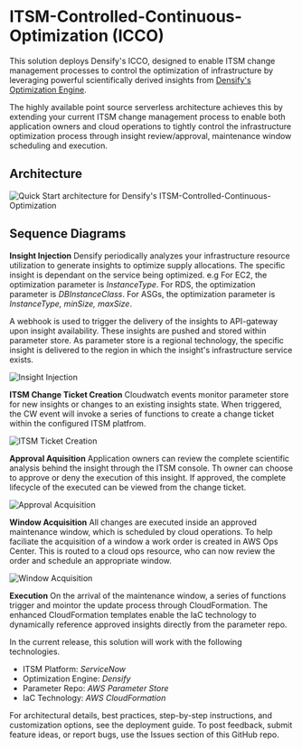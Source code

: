 # ITSM-Controlled-Continuous-Optimization (ICCO)
This solution deploys Densify's ICCO, designed to enable ITSM change management processes to control the optimization of infrastructure by leveraging powerful scientifically derived insights from [Densify's Optimization Engine](https://densify.com).

The highly available point source serverless architecture achieves this by extending your current ITSM change management process to enable both application owners and cloud operations to tightly control the infrastructure optimization process through insight review/approval, maintenance window scheduling and execution.

## Architecture

![Quick Start architecture for Densify's ITSM-Controlled-Continuous-Optimization](https://github.com/densify-quick-start/ITSM-Controlled-Continuous-Optimization/blob/master/img/architecture.PNG)

## Sequence Diagrams

**Insight Injection**
Densify periodically analyzes your infrastructure resource utilization to generate insights to optimize supply allocations.  The specific insight is dependant on the service being optimized.  e.g For EC2, the optimization parameter is *InstanceType*.  For RDS, the optimization parameter is *DBInstanceClass*.  For ASGs, the optimization parameter is *InstanceType, minSize, maxSize*.

A webhook is used to trigger the delivery of the insights to API-gateway upon insight availability.  These insights are pushed and stored within parameter store.  As parameter store is a regional technology, the specific insight is delivered to the region in which the insight's infrastructure service exists.

![Insight Injection](https://github.com/densify-quick-start/ITSM-Controlled-Continuous-Optimization/blob/master/img/InsightInjection.PNG)

**ITSM Change Ticket Creation**
Cloudwatch events monitor parameter store for new insights or changes to an existing insights state.  When triggered, the CW event will invoke a series of functions to create a change ticket within the configured ITSM platfrom.

![ITSM Ticket Creation](https://github.com/densify-quick-start/ITSM-Controlled-Continuous-Optimization/blob/master/img/CreateITSMTicket.PNG)

**Approval Aquisition**
Application owners can review the complete scientific analysis behind the insight through the ITSM console.  Th owner can choose to approve or deny the execution of this insight.  If approved, the complete lifecycle of the executed can be viewed from the change ticket.

![Approval Acquisition](https://github.com/densify-quick-start/ITSM-Controlled-Continuous-Optimization/blob/master/img/ApproveInsight.PNG)

**Window Acquisition**
All changes are executed inside an approved maintenance window, which is scheduled by cloud operations.  To help faciliate the acquisition of a window a work order is created in AWS Ops Center.  This is routed to a cloud ops resource, who can now review the order and schedule an appropriate window.  

![Window Acquisition](https://github.com/densify-quick-start/ITSM-Controlled-Continuous-Optimization/blob/master/img/AcquireMW.PNG)

**Execution**
On the arrival of the maintenance window, a series of functions trigger and mointor the update process through CloudFormation.  The enhanced CloudFormation templates enable the IaC technology to dynamically reference approved insights directly from the parameter repo.
 
In the current release, this solution will work with the following technologies.
- ITSM Platform: *ServiceNow*
- Optimization Engine: *Densify*
- Parameter Repo: *AWS Parameter Store*
- IaC Technology: *AWS CloudFormation*

For architectural details, best practices, step-by-step instructions, and customization options, see the deployment guide.  To post feedback, submit feature ideas, or report bugs, use the Issues section of this GitHub repo.
